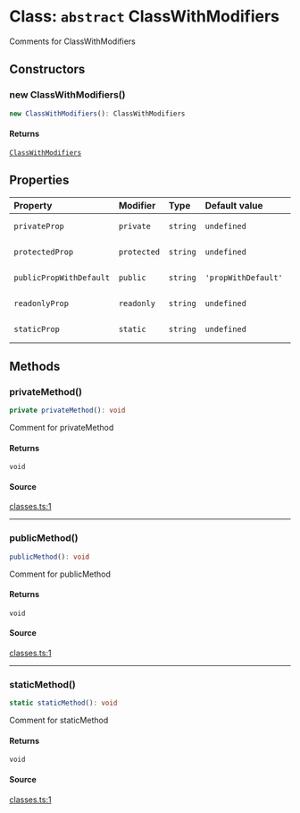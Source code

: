# Class: `abstract` ClassWithModifiers

Comments for ClassWithModifiers

## Constructors

### new ClassWithModifiers()

```ts
new ClassWithModifiers(): ClassWithModifiers
```

#### Returns

[`ClassWithModifiers`](ClassWithModifiers.md)

## Properties

| Property | Modifier | Type | Default value | Description |
| :------ | :------ | :------ | :------ | :------ |
| `privateProp` | `private` | `string` | `undefined` | Comments for privateProp |
| `protectedProp` | `protected` | `string` | `undefined` | Comments for protectedProp |
| `publicPropWithDefault` | `public` | `string` | `'propWithDefault'` | Comments for propWithDefault |
| `readonlyProp` | `readonly` | `string` | `undefined` | Comments for abstractProperty |
| `staticProp` | `static` | `string` | `undefined` | Comments for staticProp |

## Methods

### privateMethod()

```ts
private privateMethod(): void
```

Comment for privateMethod

#### Returns

`void`

#### Source

[classes.ts:1](http://source-url)

***

### publicMethod()

```ts
publicMethod(): void
```

Comment for publicMethod

#### Returns

`void`

#### Source

[classes.ts:1](http://source-url)

***

### staticMethod()

```ts
static staticMethod(): void
```

Comment for staticMethod

#### Returns

`void`

#### Source

[classes.ts:1](http://source-url)
